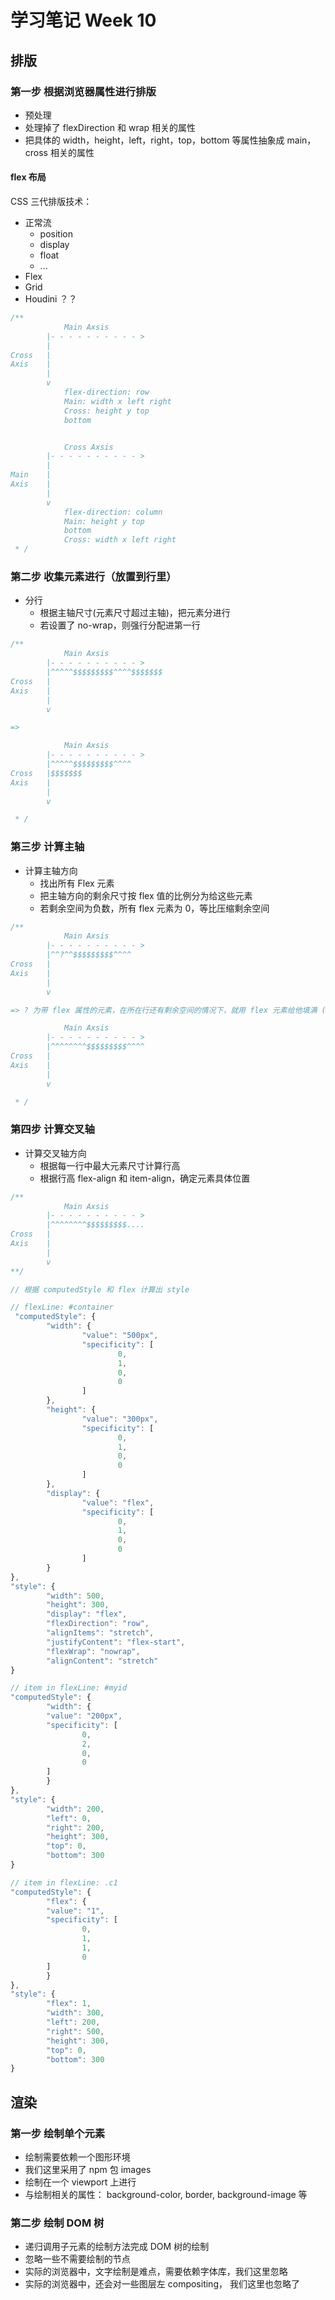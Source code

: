 # 学习笔记 Week 10

## 排版

### 第一步 根据浏览器属性进行排版

* 预处理
* 处理掉了 flexDirection 和 wrap 相关的属性
* 把具体的 width，height，left，right，top，bottom 等属性抽象成 main，cross 相关的属性

#### flex 布局

CSS 三代排版技术：

* 正常流
  * position
  * display
  * float
  * ...
* Flex
* Grid
* Houdini ？？

```js
/**
            Main Axsis
        |- - - - - - - - - - >
        |
Cross   |
Axis    |
        |
        v
            flex-direction: row
            Main: width x left right
            Cross: height y top
            bottom


            Cross Axsis
        |- - - - - - - - - - >
        |
Main    |
Axis    |
        |
        v
            flex-direction: column
            Main: height y top
            bottom
            Cross: width x left right
 * /

```

### 第二步 收集元素进行（放置到行里）

* 分行
  * 根据主轴尺寸(元素尺寸超过主轴)，把元素分进行
  * 若设置了 no-wrap，则强行分配进第一行

```js
/**
            Main Axsis
        |- - - - - - - - - - >
        |^^^^^$$$$$$$$$^^^^$$$$$$$
Cross   |
Axis    |
        |
        v

=>

            Main Axsis
        |- - - - - - - - - - >
        |^^^^^$$$$$$$$$^^^^
Cross   |$$$$$$$
Axis    |
        |
        v

 * /
```

### 第三步 计算主轴

* 计算主轴方向
  * 找出所有 Flex 元素
  * 把主轴方向的剩余尺寸按 flex 值的比例分为给这些元素
  * 若剩余空间为负数，所有 flex 元素为 0，等比压缩剩余空间

```js
/**
            Main Axsis
        |- - - - - - - - - - >
        |^^?^^$$$$$$$$$^^^^
Cross   |
Axis    |
        |
        v

=> ? 为带 flex 属性的元素，在所在行还有剩余空间的情况下，就用 flex 元素给他填满 (剩余的空间就是变量 mainSpace 记录的空间)

            Main Axsis
        |- - - - - - - - - - >
        |^^^^^^^^$$$$$$$$$^^^^
Cross   |
Axis    |
        |
        v

 * /
```

### 第四步 计算交叉轴

* 计算交叉轴方向
  * 根据每一行中最大元素尺寸计算行高
  * 根据行高 flex-align 和 item-align，确定元素具体位置

```js
/**
            Main Axsis
        |- - - - - - - - - - >
        |^^^^^^^^$$$$$$$$$....
Cross   |
Axis    |
        |
        v
**/

// 根据 computedStyle 和 flex 计算出 style

// flexLine: #container
 "computedStyle": {
        "width": {
                "value": "500px",
                "specificity": [
                        0,
                        1,
                        0,
                        0
                ]
        },
        "height": {
                "value": "300px",
                "specificity": [
                        0,
                        1,
                        0,
                        0
                ]
        },
        "display": {
                "value": "flex",
                "specificity": [
                        0,
                        1,
                        0,
                        0
                ]
        }
},
"style": {
        "width": 500,
        "height": 300,
        "display": "flex",
        "flexDirection": "row",
        "alignItems": "stretch",
        "justifyContent": "flex-start",
        "flexWrap": "nowrap",
        "alignContent": "stretch"
}

// item in flexLine: #myid
"computedStyle": {
        "width": {
        "value": "200px",
        "specificity": [
                0,
                2,
                0,
                0
        ]
        }
},
"style": {
        "width": 200,
        "left": 0,
        "right": 200,
        "height": 300,
        "top": 0,
        "bottom": 300
}

// item in flexLine: .c1
"computedStyle": {
        "flex": {
        "value": "1",
        "specificity": [
                0,
                1,
                1,
                0
        ]
        }
},
"style": {
        "flex": 1,
        "width": 300,
        "left": 200,
        "right": 500,
        "height": 300,
        "top": 0,
        "bottom": 300
}

```

## 渲染

### 第一步 绘制单个元素

* 绘制需要依赖一个图形环境
* 我们这里采用了 npm 包 images
* 绘制在一个 viewport 上进行
* 与绘制相关的属性： background-color, border, background-image 等

### 第二步 绘制 DOM 树

* 递归调用子元素的绘制方法完成 DOM 树的绘制
* 忽略一些不需要绘制的节点
* 实际的浏览器中，文字绘制是难点，需要依赖字体库，我们这里忽略
* 实际的浏览器中，还会对一些图层左 compositing， 我们这里也忽略了
